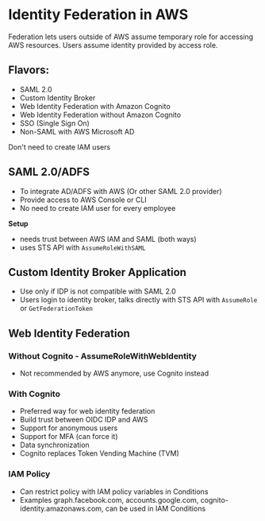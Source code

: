 # Identity Federation in AWS

Federation lets users outside of AWS assume temporary role for accessing AWS resources. Users assume identity provided by access role.

## Flavors:

* SAML 2.0
* Custom Identity Broker
* Web Identity Federation with Amazon Cognito
* Web Identity Federation without Amazon Cognito
* SSO (Single Sign On)
* Non-SAML with AWS Microsoft AD

Don't need to create IAM users

## SAML 2.0/ADFS

* To integrate AD/ADFS with AWS (Or other SAML 2.0 provider)
* Provide access to AWS Console or CLI
* No need to create IAM user for every employee

**Setup**

* needs trust between AWS IAM and SAML (both ways)
* uses STS API with `AssumeRoleWithSAML`

## Custom Identity Broker Application

* Use only if IDP is not compatible with SAML 2.0
* Users login to identity broker, talks directly with STS API with `AssumeRole` or `GetFederationToken`

## Web Identity Federation

### Without Cognito - AssumeRoleWithWebIdentity

* Not recommended by AWS anymore, use Cognito instead

### With Cognito

* Preferred way for web identity federation
* Build trust between OIDC IDP and AWS
* Support for anonymous users
* Support for MFA (can force it)
* Data synchronization
* Cognito replaces Token Vending Machine (TVM)

### IAM Policy

* Can restrict policy with IAM policy variables in Conditions
* Examples graph.facebook.com, accounts.google.com, cognito-identity.amazonaws.com, can be used in IAM Conditions
